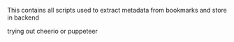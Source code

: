 This contains all scripts used to extract metadata from bookmarks and store in backend

trying out cheerio or puppeteer